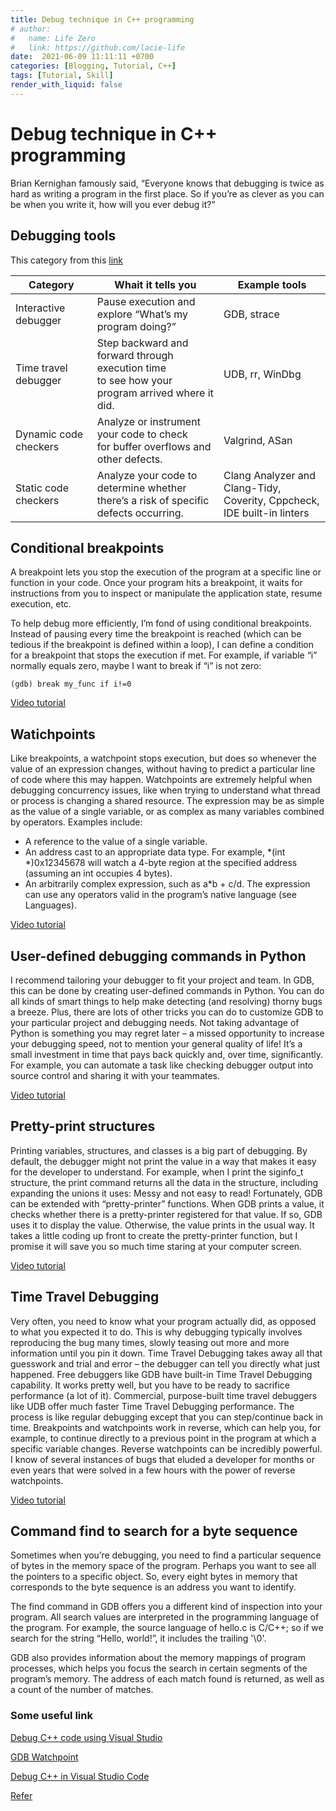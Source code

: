 ```yaml
---
title: Debug technique in C++ programming
# author:
#   name: Life Zero
#   link: https://github.com/lacie-life
date:  2021-06-09 11:11:11 +0700
categories: [Blogging, Tutorial, C++]
tags: [Tutorial, Skill]
render_with_liquid: false
---
```


# Debug technique in C++ programming

Brian Kernighan famously said, “Everyone knows that debugging is twice as hard as writing a program in the first place. So if you’re as clever as you can be when you write it, how will you ever debug it?”

## Debugging tools

This category from this [link](https://www.youtube.com/watch?v=qYbGDDIsH4M)

| Category | Whait it tells you | Example tools|
|----------|--------------------|--------------|
| Interactive debugger | Pause execution and <br /> explore “What’s my program doing?” | GDB, strace |
| Time travel debugger | Step backward and forward through execution time <br /> to see how your program arrived where it did. | UDB, rr, WinDbg |
| Dynamic code checkers | Analyze or instrument your code to check <br /> for buffer overflows and other defects. | Valgrind, ASan |
| Static code checkers | Analyze your code to determine whether <br /> there’s a risk of specific defects occurring. | Clang Analyzer and Clang-Tidy, <br /> Coverity, Cppcheck, IDE built-in linters |

## Conditional breakpoints

A breakpoint lets you stop the execution of the program at a specific line or function in your code. Once your program hits a breakpoint, it waits for instructions from you to inspect or manipulate the application state, resume execution, etc.

To help debug more efficiently, I’m fond of using conditional breakpoints. Instead of pausing every time the breakpoint is reached (which can be tedious if the breakpoint is defined within a loop), I can define a condition for a breakpoint that stops the execution if met. For example, if variable “i” normally equals zero, maybe I want to break if “i” is not zero:

```
(gdb) break my_func if i!=0
```

[Video tutorial](https://www.youtube.com/watch?v=hwAPwTcZrp8)

## Watichpoints

Like breakpoints, a watchpoint stops execution, but does so whenever the value of an expression changes, without having to predict a particular line of code where this may happen. Watchpoints are extremely helpful when debugging concurrency issues, like when trying to understand what thread or process is changing a shared resource. The expression may be as simple as the value of a single variable, or as complex as many variables combined by operators. Examples include:

- A reference to the value of a single variable.
- An address cast to an appropriate data type. For example, *(int *)0x12345678 will watch a 4-byte region at the specified address (assuming an int occupies 4 bytes).
- An arbitrarily complex expression, such as a*b + c/d. The expression can use any operators valid in the program’s native language (see Languages).

[Video tutorial](https://www.youtube.com/watch?v=RbIzRC6DCDA&feature=emb_logo)

## User-defined debugging commands in Python

I recommend tailoring your debugger to fit your project and team. In GDB, this can be done by creating user-defined commands in Python. You can do all kinds of smart things to help make detecting (and resolving) thorny bugs a breeze. Plus, there are lots of other tricks you can do to customize GDB to your particular project and debugging needs.
Not taking advantage of Python is something you may regret later – a missed opportunity to increase your debugging speed, not to mention your general quality of life! It’s a small investment in time that pays back quickly and, over time, significantly.
For example, you can automate a task like checking debugger output into source control and sharing it with your teammates.

[Video tutorial](https://www.youtube.com/watch?v=oKxkO1_z1lk&feature=emb_logo)

## Pretty-print structures

Printing variables, structures, and classes is a big part of debugging. By default, the debugger might not print the value in a way that makes it easy for the developer to understand.
For example, when I print the siginfo_t structure, the print command returns all the data in the structure, including expanding the unions it uses:
Messy and not easy to read!
Fortunately, GDB can be extended with “pretty-printer” functions. When GDB prints a value, it checks whether there is a pretty-printer registered for that value. If so, GDB uses it to display the value. Otherwise, the value prints in the usual way.
It takes a little coding up front to create the pretty-printer function, but I promise it will save you so much time staring at your computer screen. 

[Video tutorial](https://www.youtube.com/watch?v=6DBV4uQ_COc)

## Time Travel Debugging

Very often, you need to know what your program actually did, as opposed to what you expected it to do. This is why debugging typically involves reproducing the bug many times, slowly teasing out more and more information until you pin it down.
Time Travel Debugging takes away all that guesswork and trial and error – the debugger can tell you directly what just happened.
Free debuggers like GDB have built-in Time Travel Debugging capability. It works pretty well, but you have to be ready to sacrifice performance (a lot of it). Commercial, purpose-built time travel debuggers like UDB offer much faster Time Travel Debugging performance.
The process is like regular debugging except that you can step/continue back in time. Breakpoints and watchpoints work in reverse, which can help you, for example, to continue directly to a previous point in the program at which a specific variable changes. Reverse watchpoints can be incredibly powerful. I know of several instances of bugs that eluded a developer for months or even years that were solved in a few hours with the power of reverse watchpoints.

[Video tutorial](https://undo.io/resources/cppcon-2015-greg-law-give-me-15-minutes-ill-change/)

## Command find to search for a byte sequence

Sometimes when you’re debugging, you need to find a particular sequence of bytes in the memory space of the program. Perhaps you want to see all the pointers to a specific object. So, every eight bytes in memory that corresponds to the byte sequence is an address you want to identify.

The find command in GDB offers you a different kind of inspection into your program. All search values are interpreted in the programming language of the program. For example, the source language of hello.c is C/C++; so if we search for the string “Hello, world!”, it includes the trailing '\0'.

GDB also provides information about the memory mappings of program processes, which helps you focus the search in certain segments of the program’s memory. The address of each match found is returned, as well as a count of the number of matches.

### Some useful link

[Debug C++ code using Visual Studio](https://docs.microsoft.com/en-us/visualstudio/debugger/getting-started-with-the-debugger-cpp?view=vs-2019)

[GDB Watchpoint](https://undo.io/resources/gdb-watchpoint/)

[Debug C++ in Visual Studio Code](https://code.visualstudio.com/docs/cpp/cpp-debug)

[Refer](https://blog.jetbrains.com/clion/2021/06/7-top-tips-for-debugging-cpp/)
